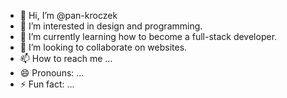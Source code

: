 - 👋 Hi, I’m @pan-kroczek
- 👀 I’m interested in design and programming.
- 🌱 I’m currently learning how to become a full-stack developer.
- 💞️ I’m looking to collaborate on websites.
- 📫 How to reach me ...
- 😄 Pronouns: ...
- ⚡ Fun fact: ...

<!---
pan-kroczek/pan-kroczek is a ✨ special ✨ repository because its `README.md` (this file) appears on your GitHub profile.
You can click the Preview link to take a look at your changes.
--->

